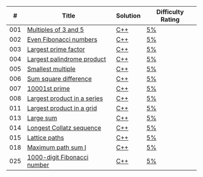 | # | Title | Solution | Difficulty Rating |
|---| ----- | -------- | ---------- |
|001|[Multiples of 3 and 5](https://projecteuler.net/problem=1)|[C++](./001/001.cpp)|[5%](./001/README.md)|
|002|[Even Fibonacci numbers](https://projecteuler.net/problem=2)|[C++](./002/002.cpp)|[5%](./002/README.md)|
|003|[Largest prime factor](https://projecteuler.net/problem=3)|[C++](./003/003.cpp)|[5%](./003/README.md)|
|004|[Largest palindrome product](https://projecteuler.net/problem=4)|[C++](./004.cpp)|[5%](./004/README.md)|
|005|[Smallest multiple](https://projecteuler.net/problem=5)|[C++](./005/005.cpp)|[5%](./005/README.md)|
|006|[Sum square difference](https://projecteuler.net/problem=6)|[C++](./006/006.cpp)|[5%](./006/README.md)|
|007|[10001st prime](https://projecteuler.net/problem=7)|[C++](./007/007.cpp)|[5%](./007/README.md)|
|008|[Largest product in a series](https://projecteuler.net/problem=8)|[C++](./008/008.cpp)|[5%](./008/README.md)|
|011|[Largest product in a grid](https://projecteuler.net/problem=11)|[C++](./011/011.cpp)|[5%](./011/README.md)|
|013|[Large sum](https://projecteuler.net/problem=13)|[C++](./013/013.cpp)|[5%](./013/README.md)|
|014|[Longest Collatz sequence](https://projecteuler.net/problem=14)|[C++](./014/014.cpp)|[5%](./014/README.md)|
|015|[Lattice paths](https://projecteuler.net/problem=15)|[C++](./015/015.cpp)|[5%](./015/README.md)|
|018|[Maximum path sum I](https://projecteuler.net/problem=18)|[C++](./018/018.cpp)|[5%](./018/README.md)|
|025|[1000-digit Fibonacci number](https://projecteuler.net/problem=25)|[C++](./025/025.cpp)|[5%](./025/README.md)|
